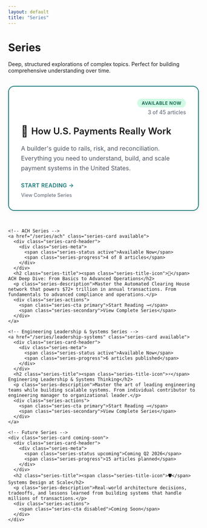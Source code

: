 ```yaml
---
layout: default
title: "Series"
---
```


<div class="mx-auto max-w-3xl">
  <h1 class="text-4xl font-bold mb-6">Series</h1>
  <p class="text-lg opacity-80 mb-8">Deep, structured explorations of complex topics. Perfect for building comprehensive understanding over time.</p>
  
  <!-- Featured Series -->
  <div class="series-grid">
    <a href="/series/payments" class="series-card available">
      <div class="series-card-header">
        <div class="series-meta">
          <span class="series-status active">Available Now</span>
          <span class="series-progress">3 of 45 articles</span>
        </div>
      </div>
      <h2 class="series-title"><span class="series-title-icon">🚀</span> How U.S. Payments Really Work</h2>
      <p class="series-description">A builder's guide to rails, risk, and reconciliation. Everything you need to understand, build, and scale payment systems in the United States.</p>
      <div class="series-actions">
        <span class="series-cta primary">Start Reading →</span>
        <span class="series-secondary">View Complete Series</span>
      </div>
    </a>
    
    <!-- ACH Series -->
    <a href="/series/ach" class="series-card available">
      <div class="series-card-header">
        <div class="series-meta">
          <span class="series-status active">Available Now</span>
          <span class="series-progress">4 of 8 articles</span>
        </div>
      </div>
      <h2 class="series-title"><span class="series-title-icon">🏦</span> ACH Deep Dive: From Basics to Advanced Operations</h2>
      <p class="series-description">Master the Automated Clearing House network that powers $72+ trillion in annual transactions. From fundamentals to advanced compliance and operations.</p>
      <div class="series-actions">
        <span class="series-cta primary">Start Reading →</span>
        <span class="series-secondary">View Complete Series</span>
      </div>
    </a>
    
    <!-- Engineering Leadership & Systems Series -->
    <a href="/series/leadership-systems" class="series-card available">
      <div class="series-card-header">
        <div class="series-meta">
          <span class="series-status active">Available Now</span>
          <span class="series-progress">6 articles published</span>
        </div>
      </div>
      <h2 class="series-title"><span class="series-title-icon">⚡</span> Engineering Leadership & Systems Thinking</h2>
      <p class="series-description">Master the art of leading engineering teams while building scalable systems. From individual contributor to engineering manager to organizational leader.</p>
      <div class="series-actions">
        <span class="series-cta primary">Start Reading →</span>
        <span class="series-secondary">View Complete Series</span>
      </div>
    </a>
    
    <!-- Future Series -->
    <div class="series-card coming-soon">
      <div class="series-card-header">
        <div class="series-meta">
          <span class="series-status upcoming">Coming Q2 2026</span>
          <span class="series-progress">15 articles planned</span>
        </div>
      </div>
      <h2 class="series-title"><span class="series-title-icon">🛡️</span> Systems Design at Scale</h2>
      <p class="series-description">Real-world architecture decisions, tradeoffs, and lessons learned from building systems that handle millions of transactions.</p>
      <div class="series-actions">
        <span class="series-cta disabled">Coming Soon</span>
      </div>
    </div>
    

  </div>
</div>

<style>
/* Series Grid Layout */
.series-grid {
  display: flex;
  flex-direction: column;
  gap: 2rem;
  margin-top: 2rem;
}

/* Series Card Base */
.series-card {
  background: white;
  border: 2px solid #e5e7eb;
  border-radius: 16px;
  padding: 2rem;
  text-decoration: none;
  color: inherit;
  display: flex;
  flex-direction: column;
  transition: all 0.3s ease;
  box-shadow: 0 4px 12px rgba(0, 0, 0, 0.05);
}

.series-card:hover {
  transform: translateY(-2px);
  box-shadow: 0 12px 24px rgba(0, 0, 0, 0.1);
  text-decoration: none;
}

.series-card.available {
  border-color: #157878;
}

.series-card.available:hover {
  box-shadow: 0 12px 24px rgba(21, 120, 120, 0.15);
}

.series-card.coming-soon {
  border-color: #d1d5db;
  opacity: 0.8;
}

/* Series Card Header */
.series-card-header {
  display: flex;
  justify-content: flex-end;
  align-items: flex-start;
  margin-bottom: 1.5rem;
}

.series-meta {
  display: flex;
  flex-direction: column;
  align-items: flex-end;
  gap: 0.25rem;
}

.series-status {
  font-size: 0.75rem;
  font-weight: 600;
  padding: 0.25rem 0.75rem;
  border-radius: 12px;
  text-transform: uppercase;
  letter-spacing: 0.5px;
}

.series-status.active {
  background: #d1fae5;
  color: #065f46;
}

.series-status.upcoming {
  background: #fef3c7;
  color: #92400e;
}

.series-progress {
  font-size: 0.875rem;
  color: #6b7280;
  font-weight: 500;
}

/* Series Content */
.series-title {
  font-size: 1.5rem;
  font-weight: 600;
  margin: 0 0 1rem 0;
  color: inherit;
  display: flex;
  align-items: center;
  gap: 0.5rem;
}

.series-title-icon {
  font-size: 1.8rem;
  display: inline-flex;
  align-items: center;
}

.series-description {
  font-size: 1rem;
  line-height: 1.6;
  color: #4b5563;
  margin: 0 0 1.5rem 0;
  flex-grow: 1;
}

/* Series Actions */
.series-actions {
  display: flex;
  flex-direction: column;
  gap: 0.5rem;
  align-items: flex-start;
}

.series-cta {
  font-size: 0.9rem;
  font-weight: 600;
  text-transform: uppercase;
  letter-spacing: 0.5px;
}

.series-cta.primary {
  color: #157878;
  border-bottom: 2px solid transparent;
}

.series-card.available:hover .series-cta.primary {
  border-bottom-color: #157878;
}

.series-cta.disabled {
  color: #9ca3af;
  cursor: not-allowed;
}

.series-secondary {
  font-size: 0.8rem;
  color: #6b7280;
  font-weight: 500;
}

/* Mobile Responsive */
@media (max-width: 640px) {
  .series-card {
    padding: 1.5rem;
  }
  
  .series-card-header {
    justify-content: flex-start;
  }
  
  .series-meta {
    align-items: flex-start;
    flex-direction: row;
    gap: 1rem;
  }
  
  .series-title {
    font-size: 1.25rem;
    flex-direction: column;
    align-items: flex-start;
    gap: 0.25rem;
  }
  
  .series-title-icon {
    font-size: 1.5rem;
  }
}
</style>